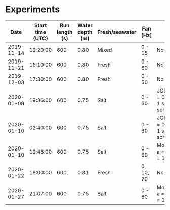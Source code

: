 # Experiments

Date       | Start time (UTC) | Run length (s) | Water depth (m) | Fresh/seawater | Fan [Hz] | Paddle | IRGASON | UDM | Wave wires | Pressure | Hot film | Air temperature | Water temperature
-----------|------------------|----------------|-----------------|----------------|----------|--------|---------|-----|------------|----------|----------|-----------------|------------------
2019-11-14 | 19:20:00 | 600 | 0.80 | Mixed | 0 - 15 | No | [x] | [x] | [ ] | [ ] | [ ] | |
2019-11-21 | 16:10:00 | 600 | 0.80 | Fresh | 0 - 60 | No | [x] | [x] | [x] | [ ] | [ ] | |
2019-12-03 | 17:30:00 | 600 | 0.80 | Fresh | 0 - 50 | No | [x] | [x] | [x] | [x] | [ ] | | 
2020-01-09 | 19:36:00 | 600 | 0.75 | Salt  | 0 - 60 | JONSWAP, Hs = 0.15 m, Tp = 1 s, cos^2 spread | [x] | [x] | [x] | [x] | [x] (1.35 m) | 24.8 - 29.5 C | 19.9 - 20.6 C 
2020-01-10 | 02:40:00 | 600 | 0.75 | Salt  | 0 - 60 | JONSWAP, Hs = 0.15 m, Tp = 1 s, cos^2 spread | [x] | [x] | [x] | [x] | [x] (1.35 m) | 25.8 - 27.5 C | 31.0 - 27.0 C 
2020-01-10 | 19:48:00 | 600 | 0.75 | Salt  | 0 - 60 | Monochromatic, a = 0.15 m, Tp = 1 s | [x] | [x] | [x] | [x] | [ ] | 27.7 - 30.0 C | 33.7 - 29.5 C 
2020-01-22 | 18:00:00 | 600 | 0.81 | Fresh  | 0, 10, 20 | No | [x] | [x] | [x] | [x] | [x] (0.90 m) | | 17.6 C
2020-01-27 | 21:07:00 | 600 | 0.75 | Salt  | 0 - 60 | Monochromatic, a = 0.15 m, Tp = 1 s | [x] | [x] | [x] | [x] | [ ] | |  
